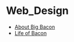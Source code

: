 # Web_Design

<ul>
<li><a href="HTML_intro/index.html" target="_blank"> About Big Bacon</a></li>
<li><a href="html5_css/index.html" target="_blank"> Life of Bacon</a></li>
</ul>
